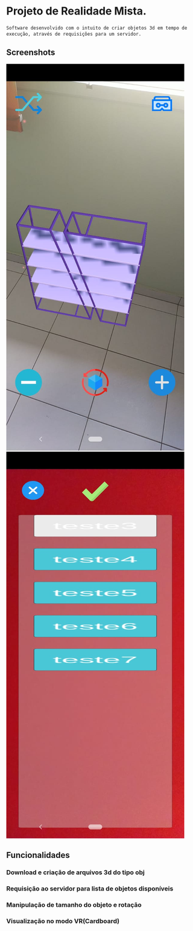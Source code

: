 # Projeto de Realidade Mista.
	Software desenvolvido com o intuito de criar objetos 3d em tempo de execução, através de requisições para um servidor.

## Screenshots
![](Prints/Print01.jpeg)
![](Prints/Print02.jpeg)

## Funcionalidades

### Download e criação de arquivos 3d do tipo obj
### Requisição ao servidor para lista de objetos disponíveis
### Manipulação de tamanho do objeto e rotação
### Visualização no modo VR(Cardboard)
